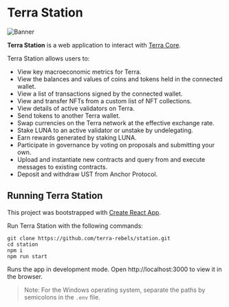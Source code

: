 # Terra Station

![Banner](Banner.png)

**Terra Station** is a web application to interact with [Terra Core](https://github.com/terra-rebels/core).

Terra Station allows users to:

- View key macroeconomic metrics for Terra.
- View the balances and values of coins and tokens held in the connected wallet.
- View a list of transactions signed by the connected wallet.
- View and transfer NFTs from a custom list of NFT collections.
- View details of active validators on Terra.
- Send tokens to another Terra wallet.
- Swap currencies on the Terra network at the effective exchange rate.
- Stake LUNA to an active validator or unstake by undelegating.
- Earn rewards generated by staking LUNA.
- Participate in governance by voting on proposals and submitting your own.
- Upload and instantiate new contracts and query from and execute messages to existing contracts.
- Deposit and withdraw UST from Anchor Protocol.

## Running Terra Station

This project was bootstrapped with [Create React App](https://create-react-app.dev/).

Run Terra Station with the following commands:

```
git clone https://github.com/terra-rebels/station.git
cd station
npm i
npm run start
```

Runs the app in development mode.
Open http://localhost:3000 to view it in the browser.

> Note: For the Windows operating system, separate the paths by semicolons in the `.env` file.
